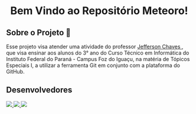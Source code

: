 <h1 align="center"> Bem Vindo ao Repositório Meteoro!</h1>

<h2> Sobre o Projeto 🦉</h2>
<p> 
Esse projeto visa atender uma atividade do professor <a href="https://github.com/jeffersonchaves"> Jefferson Chaves </a>, que visa ensinar aos alunos do 3° ano do Curso Técnico em Informática do Instituto Federal do Paraná - Campus Foz do Iguaçu, na matéria de Tópicos Especiais I, a utilizar a ferramenta Git em conjunto com a plataforma do GitHub. 
</p>


<h2> Desenvolvedores </h2>
<p>
    <a href="https://github.com/NikolyCover"> 
        <img src="https://github.com/NikolyCover.png?size=150">
    </a>    
    <a href="https://github.com/vinniciusJ"> 
        <img src="https://github.com/vinniciusJ.png?size=150">
    </a>    
    <a href="https://github.com/DyogoBendo"> 
        <img src="https://github.com/DyogoBendo.png?size=150">
    </a>    
</p>